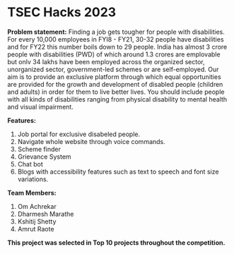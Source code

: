 # TSEC Hacks 2023
<b>Problem statement:</b> Finding a job gets tougher for people with disabilities. For every 10,000 employees in FYI8 - FY21, 30-32 people have disabilities and for FY22 this number boils down to 29 people. India has almost 3 crore people with disabilities (PWD) of which around 1.3 crores are emplovable but onlv 34 lakhs have been employed across the organized sector, unorganized sector, government-led schemes or are self-employed.
Our aim is to provide an exclusive platform through which equal opportunities are provided for the growth and development of disabled people (children and adults) in order for them to live better lives. You should include people with all kinds of disabilities ranging from physical disability to mental health and visual impairment.

<b>Features:</b><br>
1. Job portal for exclusive disabeled people.<br>
2. Navigate whole website through voice commands.<br>
3. Scheme finder <br>
4. Grievance System </br>
5. Chat bot<br>
6. Blogs with accessibility features such as text to speech and font size variations.

<b>Team Members:</b>
1. Om Achrekar<br>
2. Dharmesh Marathe<br>
3. Kshitij Shetty<br>
4. Amrut Raote<br>

<b>This project was selected in Top 10 projects throughout the competition.</b>
